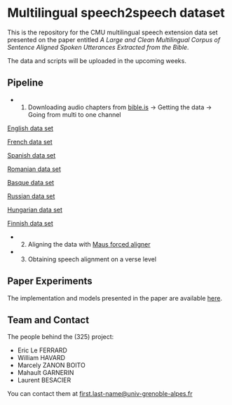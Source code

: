 # Multilingual speech2speech dataset

This is the repository for the CMU multilingual speech extension data set presented on the paper entitled *A Large and Clean Multilingual Corpus of Sentence Aligned Spoken Utterances Extracted from the Bible*.

The data and scripts will be uploaded in the upcoming weeks.



## Pipeline

* 1) Downloading audio chapters from [bible.is](bible.is)
-> Getting the data
-> Going from multi to one channel

[English data set](https://www.faithcomesbyhearing.com/audio-bibles/download/eng/ENGESVN1DA)

[French data set](https://www.faithcomesbyhearing.com/audio-bibles/download/frn/FRNTLSN2DA)

[Spanish data set](https://www.faithcomesbyhearing.com/audio-bibles/download/spn/SPNBDAN1DA)

[Romanian data set](https://www.faithcomesbyhearing.com/audio-bibles/download/ron/RONDCVN1DA)

[Basque data set](https://www.faithcomesbyhearing.com/audio-bibles/download/eus/EUSEABN1DA)

[Russian data set](https://www.faithcomesbyhearing.com/audio-bibles/download/rus/RUSS76N2DA)

[Hungarian data set](https://www.faithcomesbyhearing.com/audio-bibles/download/hun/HUNHBSN1DA)

[Finnish data set](https://www.faithcomesbyhearing.com/audio-bibles/download/fin/FIN38VN1DA)


* 2) Aligning the data with [Maus forced aligner](https://clarin.phonetik.uni-muenchen.de/BASWebServices/interface/WebMAUSBasic)

* 3) Obtaining speech alignment on a verse level

## Paper Experiments

The implementation and models presented in the paper are available [here](https://github.com/getalp/BibleNet).

## Team and Contact

The people behind the (325) project:

* Eric Le FERRARD
* William HAVARD
* Marcely ZANON BOITO
* Mahault GARNERIN
* Laurent BESACIER

You can contact them at first.last-name@univ-grenoble-alpes.fr
